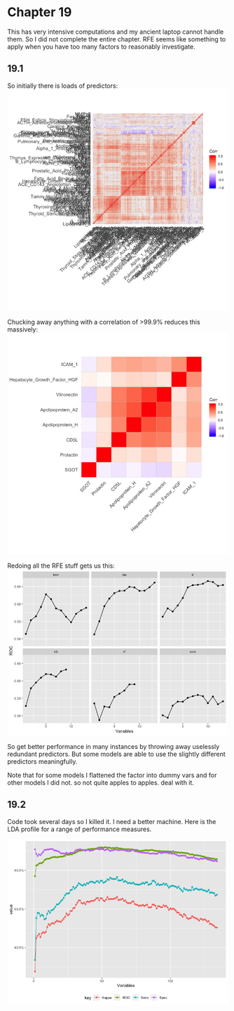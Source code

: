 # Chapter 19

This has very intensive computations and my ancient laptop cannot handle them. So I did not complete the entire chapter. RFE seems like something to apply when you have too many factors to reasonably investigate. 

## 19.1 

So initially there is loads of predictors:
![img](19.1/all_plot.png)

Chucking away anything with a correlation of >99.9% reduces this massively: 
![img](19.1/some_plot.png)

Redoing all the RFE stuff gets us this: 
![img](19.1/conv_plot.png)

So get better performance in many instances by throwing away uselessly redundant predictors. But some models are able to use the slightly different predictors meaningfully.

Note that for some models I flattened the factor into dummy vars and for other models I did not. so not quite apples to apples. deal with it. 

## 19.2

Code took several days so I killed it. I need a better machine. Here is the LDA profile for a range of performance measures.

![img](19.2/plot.png)